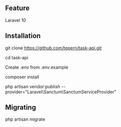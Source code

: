 ## Feature

Laravel 10

## Installation

git clone https://github.com/tepern/task-api.git

cd task-api

Create .env from .env.example

composer install

php artisan vendor:publish --provider="Laravel\Sanctum\SanctumServiceProvider"

## Migrating

php artisan migrate


